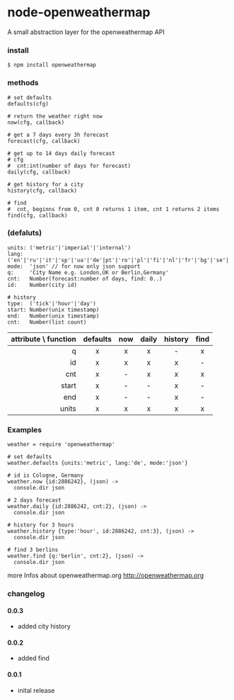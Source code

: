 node-openweathermap
===================

A small abstraction layer for the openweathermap API

### install

    $ npm install openweathermap

### methods

    # set defaults
    defaults(cfg)

    # return the weather right now
    now(cfg, callback)

    # get a 7 days every 3h forecast
    forecast(cfg, callback)

    # get up to 14 days daily forecast
    # cfg
    #  cnt:int(number of days for forecast)
    daily(cfg, callback)
    
    # get history for a city
    history(cfg, callback)
    
    # find
    #  cnt, beginns from 0, cnt 0 returns 1 item, cnt 1 returns 2 items
    find(cfg, callback)
    
### (defaluts)

    units: ('metric'|'imperial'|'internal')
    lang:  ('en'|'ru'|'it'|'sp'|'ua'|'de'|pt'|'ro'|'pl'|'fi'|'nl'|'fr'|'bg'|'se'|'zh_tw'|zh_cn')
    mode:  'json' // for now only json support
    q:     'City Name e.g. London,UK or Berlin,Germany'
    cnt:   Number(forecast:number of days, find: 0..)
    id:    Number(city id)
    
    # history
    type:  ('tick'|'hour'|'day')
    start: Number(unix timestamp)
    end:   Number(unix timestamp)
    cnt:   Number(list count)
    
attribute \ function | defaults | now | daily | history | find
--------------------:|:--------:|:---:|:-----:|:-------:|:---:
q                    |     x    |  x  |   x   |    -    | x
id                   |     x    |  x  |   x   |    x    | -
cnt                  |     x    |  -  |   x   |    x    | x
start                |     x    |  -  |   -   |    x    | -
end                  |     x    |  -  |   -   |    x    | -
units                |     x    |  x  |   x   |    x    | x

### Examples

    weather = require 'openweathermap'
    
    # set defaults
    weather.defaults {units:'metric', lang:'de', mode:'json'}
    
    # id is Cologne, Germany
    weather.now {id:2886242}, (json) ->
      console.dir json

    # 2 days forecast
    weather.daily {id:2886242, cnt:2}, (json) ->
      console.dir json
      
    # history for 3 hours
    weather.history {type:'hour', id:2886242, cnt:3}, (json) ->
      console.dir json

    # find 3 berlins
    weather.find {q:'berlin', cnt:2}, (json) ->
      console.dir json

more Infos about openweathermap.org <http://openweathermap.org>

### changelog

#### 0.0.3
* added city history

#### 0.0.2
* added find

#### 0.0.1
* inital release

